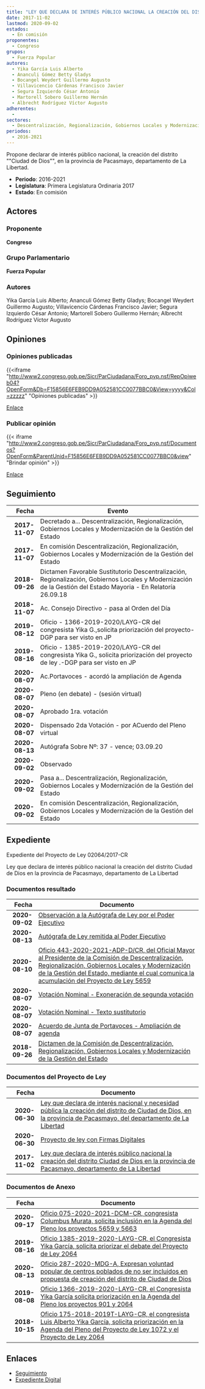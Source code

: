 ```yaml
---
title: "LEY QUE DECLARA DE INTERÉS PÚBLICO NACIONAL LA CREACIÓN DEL DISTRITO CIUDAD DE DIOS, EN LA PROVINCIA DE PASCASMAYO, DEPARTAMENTO DE LA LIBERTAD"
date: 2017-11-02
lastmod: 2020-09-02
estados: 
  - En comisión
proponentes: 
  - Congreso
grupos: 
  - Fuerza Popular
autores: 
  - Yika García Luis Alberto
  - Ananculi Gómez Betty Gladys
  - Bocangel Weydert Guillermo Augusto
  - Villavicencio Cárdenas Francisco Javier
  - Segura Izquierdo César Antonio
  - Martorell Sobero Guillermo Hernán
  - Albrecht Rodríguez Víctor Augusto
adherentes: 
  - 
sectores: 
  - Descentralización, Regionalización, Gobiernos Locales y Modernización de la Gestión del Estado
periodos: 
  - 2016-2021
---
```


Propone declarar de interés público nacional, la creación del distrito ""Ciudad de Dios"", en la provincia de Pacasmayo, departamento de La Libertad.

- **Periodo**: 2016-2021
- **Legislatura**: Primera Legislatura Ordinaria 2017
- **Estado**: En comisión

## Actores

### Proponente

**Congreso**

### Grupo Parlamentario

**Fuerza Popular**

### Autores

Yika García Luis Alberto; Ananculi Gómez Betty Gladys; Bocangel Weydert Guillermo Augusto; Villavicencio Cárdenas Francisco Javier; Segura Izquierdo César Antonio; Martorell Sobero Guillermo Hernán; Albrecht Rodríguez Víctor Augusto


## Opiniones

### Opiniones publicadas

{{<iframe "http://www2.congreso.gob.pe/Sicr/ParCiudadana/Foro_pvp.nsf/RepOpiweb04?OpenForm&Db=F15856E6FEB9DD9A052581CC0077BBC0&View=yyyy&Col=zzzzz" "Opiniones publicadas" >}}

[Enlace](http://www2.congreso.gob.pe/Sicr/ParCiudadana/Foro_pvp.nsf/RepOpiweb04?OpenForm&Db=F15856E6FEB9DD9A052581CC0077BBC0&View=yyyy&Col=zzzzz)
### Publicar opinión

{{< iframe "http://www2.congreso.gob.pe/Sicr/ParCiudadana/Foro_pvp.nsf/Documentos?OpenForm&ParentUnid=F15856E6FEB9DD9A052581CC0077BBC0&view" "Brindar opinión" >}}

[Enlace](http://www2.congreso.gob.pe/Sicr/ParCiudadana/Foro_pvp.nsf/Documentos?OpenForm&ParentUnid=F15856E6FEB9DD9A052581CC0077BBC0&view)

## Seguimiento

| Fecha | Evento |
|------:|--------|
| **2017-11-07** | Decretado a... Descentralización, Regionalización, Gobiernos Locales y Modernización de la Gestión del Estado|
| **2017-11-07** | En comisión Descentralización, Regionalización, Gobiernos Locales y Modernización de la Gestión del Estado|
| **2018-09-26** | Dictamen Favorable Sustitutorio Descentralización, Regionalización, Gobiernos Locales y Modernización de la Gestión del Estado Mayoria - En Relatoría 26.09.18|
| **2018-11-07** | Ac. Consejo Directivo - pasa al Orden del Día|
| **2019-08-12** | Oficio - 1366-2019-2020/LAYG-CR del congresista Yika G.,solicita priorización del proyecto-DGP para ser visto en JP|
| **2019-08-16** | Oficio - 1385-2019-2020/LAYG-CR del congresista Yika G., solicita priorización del proyecto de ley .-DGP para ser visto en JP|
| **2020-08-07** | Ac.Portavoces - acordó la ampliación de Agenda|
| **2020-08-07** | Pleno (en debate) - (sesión virtual)|
| **2020-08-07** | Aprobado 1ra. votación|
| **2020-08-07** | Dispensado 2da Votación - por ACuerdo del Pleno virtual|
| **2020-08-13** | Autógrafa Sobre Nº: 37 - vence; 03.09.20|
| **2020-09-02** | Observado|
| **2020-09-02** | Pasa a... Descentralización, Regionalización, Gobiernos Locales y Modernización de la Gestión del Estado|
| **2020-09-02** | En comisión Descentralización, Regionalización, Gobiernos Locales y Modernización de la Gestión del Estado|


## Expediente

Expediente del Proyecto de Ley 02064/2017-CR

Ley que declara de interés público nacional la creación del distrito Ciudad de Dios en la provincia de Pacasmayo, departamento de La Libertad


### Documentos resultado

| Fecha | Documento |
|------:|--------|
| **2020-09-02** | [Observación a la Autógrafa de Ley por el Poder Ejecutivo](http://www.leyes.congreso.gob.pe/Documentos/2016_2021/Observacion_a_la_Autografa/OBAU0206420200902.pdf) |
| **2020-08-13** | [Autógrafa de Ley remitida al Poder Ejecutivo](http://www.leyes.congreso.gob.pe/Documentos/2016_2021/Autografas/Ley_y_de_Resolucion_Legislativa/AU0206420200813.pdf) |
| **2020-08-10** | [Oficio 443-2020-2021-ADP-D/CR, del Oficial Mayor al Presidente de la Comisión de Descentralización, Regionalización, Gobiernos Locales y Modernización de la Gestión del Estado, mediante el cual comunica la acumulación del Proyecto de Ley 5659](http://www.leyes.congreso.gob.pe/Documentos/2016_2021/Oficios/Oficialia_Mayor/OFICIO-443-2020-2021-ADP-D-CR.pdf) |
| **2020-08-07** | [Votación Nominal - Exoneración de segunda votación](http://www.leyes.congreso.gob.pe/Documentos/2016_2021/Asistencia_y_Votacion/Proyectos_de_Ley/Votacion_Nominal/VNESV02064-20200807.pdf) |
| **2020-08-07** | [Votación Nominal - Texto sustitutorio](http://www.leyes.congreso.gob.pe/Documentos/2016_2021/Asistencia_y_Votacion/Proyectos_de_Ley/Votacion_Nominal/VNTS02064-20200807.pdf) |
| **2020-08-07** | [Acuerdo de Junta de Portavoces - Ampliación de agenda](http://www.leyes.congreso.gob.pe/Documentos/2016_2021/Acuerdos/Junta_Portavoces/AJP0206420200807.pdf) |
| **2018-09-26** | [Dictamen de la Comisión de Descentralización, Regionalización, Gobiernos Locales y Modernización de la Gestión del Estado](http://www.leyes.congreso.gob.pe/Documentos/2016_2021/Dictamenes/Proyectos_de_Ley/02064DC08MAY20180926.PDF) |

### Documentos del Proyecto de Ley

| Fecha | Documento |
|------:|--------|
| **2020-06-30** | [Ley que declara de interés nacional y necesidad pública la creación del distrito de Ciudad de Dios, en la provincia de Pacasmayo, del departamento de La Libertad](http://www.leyes.congreso.gob.pe/Documentos/2016_2021/Proyectos_de_Ley_y_de_Resoluciones_Legislativas/PL05659-20200630.pdf) |
| **2020-06-30** | [Proyecto de ley con Firmas Digitales](http://www.leyes.congreso.gob.pe/Documentos/2016_2021/Proyectos_de_Ley_y_de_Resoluciones_Legislativas/Proyectos_Firmas_digitales/PL05659.pdf) |
| **2017-11-02** | [Ley que declara de interés público nacional la creación del distrito Ciudad de Dios en la provincia de Pacasmayo, departamento de La Libertad](http://www.leyes.congreso.gob.pe/Documentos/2016_2021/Proyectos_de_Ley_y_de_Resoluciones_Legislativas/PL0206420171102.PDF) |

### Documentos de Anexo

| Fecha | Documento |
|------:|--------|
| **2020-09-17** | [Oficio 075-2020-2021-DCM-CR, congresista Columbus Murata, solicita inclusión en la Agenda del Pleno los proyectos 5659 y 5663](http://www.leyes.congreso.gob.pe/Documentos/2016_2021/Oficios/Congresistas/OFICIO-075-2020-2021-DCM-CR.pdf) |
| **2019-08-16** | [Oficio 1385-2019-2020-LAYG-CR, el Congresista Yika García, solicita priorizar el debate del Proyecto de Ley 2064](http://www.leyes.congreso.gob.pe/Documentos/2016_2021/Oficios/Congresistas/OFICIO-1385-2019-2020-LAYG-CR.pdf) |
| **2020-08-13** | [Oficio 287-2020-MDG-A, Expresan voluntad popular de centros poblados de no ser incluidos en propuesta de creación del distrito de Ciudad de Dios](http://www.leyes.congreso.gob.pe/Documentos/2016_2021/Oficios/Otras_Instituciones/OFICIO-287-2020-MDG-A.pdf) |
| **2019-08-08** | [Oficio 1366-2019-2020-LAYG-CR, el Congresista Yika García solicita priorización en la Agenda del Pleno los proyectos 901 y 2064](http://www.leyes.congreso.gob.pe/Documentos/2016_2021/Oficios/Congresistas/OFICIO-1366-2019-2020-LAYG-CR.pdf) |
| **2018-10-15** | [Oficio 175-2018-2019T-LAYG-CR, el congresista Luis Alberto Yika García, solicita priorización en la Agenda del Pleno del Proyecto de Ley 1072 y el Proyecto de Ley 2064](http://www.leyes.congreso.gob.pe/Documentos/2016_2021/Oficios/Congresistas/OFICIO-175-2018-2019T-LAYG-CR.PDF) |

## Enlaces 

- [Seguimiento](http://www2.congreso.gob.pehttp://www2.congreso.gob.pe/Sicr/TraDocEstProc/CLProLey2016.nsf/f7fff46988ca05b1052578e100829cc7/8454b67555f11148052581cc00650b8e?OpenDocument)
- [Expediente Digital](http://www2.congreso.gob.pehttp://www2.congreso.gob.pe/Sicr/TraDocEstProc/CLProLey2016.nsf/f7fff46988ca05b1052578e100829cc7/8454b67555f11148052581cc00650b8e?OpenDocument&Click=05257FB7005EB655.eb71d0cf91d8294e05256cdf006b5706/$Body/0.1C6C)
